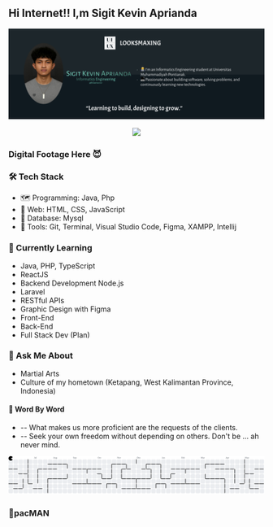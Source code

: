 ## Hi Internet!! I,m Sigit Kevin Aprianda
![Banner](img/BannerGithubPNG.png)

<div align="center">
  <img src="https://profile-counter.glitch.me/SigitKevinAprianda/count.svg?"  />
</div>

### Digital Footage Here 😈

### 🛠️ Tech Stack
- 🗺️ Programming: Java, Php
- 📰 Web: HTML, CSS, JavaScript
- 🔏 Database: Mysql
- 🔧 Tools: Git, Terminal, Visual Studio Code, Figma, XAMPP, Intellij

### 📖 Currently Learning 
- Java, PHP, TypeScript
- ReactJS
- Backend Development Node.js
- Laravel
- RESTful APIs
- Graphic Design with Figma
- Front-End
- Back-End
- Full Stack Dev (Plan)

### 🤖 Ask Me About
- Martial Arts
- Culture of my hometown (Ketapang, West Kalimantan Province, Indonesia)

#### 📝 Word By Word
- -- What makes us more proficient are the requests of the clients.
- -- Seek your own freedom without depending on others. Don't be ... ah never mind.

<picture>
  <source media="(prefers-color-scheme: dark)" srcset="https://raw.githubusercontent.com/SigitKevinAprianda/SigitKevinAprianda/output/pacman-contribution-graph-dark.svg">
  <source media="(prefers-color-scheme: light)" srcset="https://raw.githubusercontent.com/SigitKevinAprianda/SigitKevinAprianda/output/pacman-contribution-graph.svg">
  <img alt="pacman contribution graph" src="https://raw.githubusercontent.com/SigitKevinAprianda/SigitKevinAprianda/output/pacman-contribution-graph.svg">
</picture>

### 👾pacMAN
